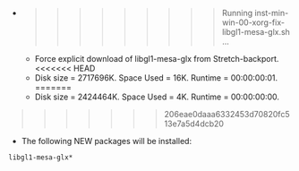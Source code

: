 * >>>>>>>>> Running inst-min-win-00-xorg-fix-libgl1-mesa-glx.sh ...
  * Force explicit download of libgl1-mesa-glx from Stretch-backport.
<<<<<<< HEAD
  * Disk size = 2717696K. Space Used = 16K. Runtime = 00:00:00:01.
=======
  * Disk size = 2424464K. Space Used = 4K. Runtime = 00:00:00:00.
>>>>>>> 206eae0daaa6332453d70820fc513e7a5d4dcb20
  * The following NEW packages will be installed:
  ```bash
libgl1-mesa-glx*
  ```
